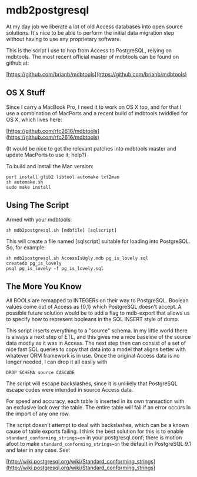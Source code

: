 mdb2postgresql
==============

At my day job we liberate a lot of old Access databases into open
source solutions.  It's nice to be able to perform the initial
data migration step without having to use any proprietary software.

This is the script I use to hop from Access to PostgreSQL, relying
on mdbtools.  The most recent official master of mdbtools can be
found on github at:

[https://github.com/brianb/mdbtools](https://github.com/brianb/mdbtools)


OS X Stuff
----------

Since I carry a MacBook Pro, I need it to work on OS X too, and
for that I use a combination of MacPorts and a recent build of
mdbtools twiddled for OS X, which lives here:

[https://github.com/rfc2616/mdbtools](https://github.com/rfc2616/mdbtools)

(It would be nice to get the relevant patches into mdbtools master
and update MacPorts to use it; help?)

To build and install the Mac version:

    port install glib2 libtool automake txt2man
    sh automake.sh
    sudo make install


Using The Script
----------------

Armed with your mdbtools:

    sh mdb2postgresql.sh [mdbfile] [sqlscript]

This will create a file named [sqlscript] suitable for loading
into PostgreSQL.  So, for example:

    sh mdb2postgresql.sh AccessIsUgly.mdb pg_is_lovely.sql
    createdb pg_is_lovely
    psql pg_is_lovely -f pg_is_lovely.sql


The More You Know
-----------------

All BOOLs are remapped to INTEGERs on their way to PostgreSQL.
Boolean values come out of Access as {0,1} which PostgreSQL
doesn't accept.  A possible future solution would be to add a
flag to mdb-export that allows us to specify how to represent
booleans in the SQL INSERT style of dump.

This script inserts everything to a "source" schema.  In my
little world there is always a next step of ETL, and this
gives me a nice baseline of the source data mostly as it was
in Access.  The next step then can consist of a set of nice
fast SQL queries to copy that data into a model that aligns
better with whatever ORM framework is in use.  Once the
original Access data is no longer needed, I can drop it all
easily with

    DROP SCHEMA source CASCADE

The script will escape backslashes, since it is unlikely that
PostgreSQL escape codes were intended in source Access data.

For speed and accuracy, each table is inserted in its own
transaction with an exclusive lock over the table.  The
entire table will fail if an error occurs in the import of
any one row.

The script doesn't attempt to deal with backslashes, which can
be a known cause of table exports failing.  I think the best
solution for this is to enable `standard_conforming_strings=on`
in your postgresql.conf; there is motion afoot to make
`standard_conforming_strings=on` the default in PostgreSQL 9.1
and later in any case.  See:

[http://wiki.postgresql.org/wiki/Standard_conforming_strings](http://wiki.postgresql.org/wiki/Standard_conforming_strings]
